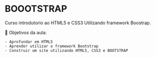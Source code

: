 # BOOOTSTRAP
Curso introdutorio ao HTML5 e CSS3 Utilizando framework Boostrap.

:wave: Objetivos da aula:

    - Aprofundar em HTML5
    - Aprender utilizar o framework Bootstrap
    - Construir um site utilizando HTML5, CSS3 e BOOTSTRAP

